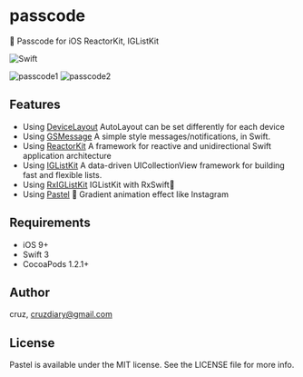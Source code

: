 # passcode
🔑 Passcode for iOS ReactorKit, IGListKit

![Swift](https://img.shields.io/badge/Swift-3.1-orange.svg)

![passcode1](https://media.giphy.com/media/pfOZFhFBI8gla/giphy.gif)
![passcode2](https://media.giphy.com/media/XUNTYzNSC25aM/giphy.gif)

## Features

* Using [DeviceLayout](https://github.com/cruisediary/DeviceLayout) AutoLayout can be set differently for each device
* Using [GSMessage](https://github.com/wxxsw/GSMessages) A simple style messages/notifications, in Swift.
* Using [ReactorKit](https://github.com/devxoul/ReactorKit) A framework for reactive and unidirectional Swift application architecture
* Using [IGListKit](https://github.com/Instagram/IGListKit) A data-driven UICollectionView framework for building fast and flexible lists.
* Using [RxIGListKit](https://github.com/yuzushioh/RxIGListKit) IGListKit with RxSwift🚀
* Using [Pastel](https://github.com/cruisediary/Pastel) 🎨 Gradient animation effect like Instagram


## Requirements

* iOS 9+
* Swift 3
* CocoaPods 1.2.1+

## Author

cruz, cruzdiary@gmail.com

## License

Pastel is available under the MIT license. See the LICENSE file for more info.
